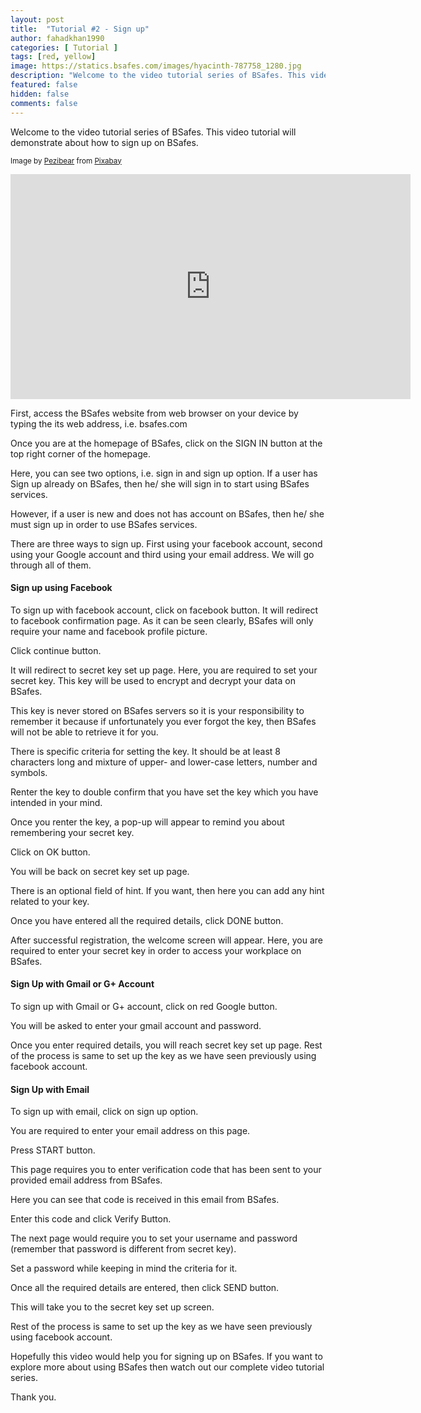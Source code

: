```yaml
---
layout: post
title:  "Tutorial #2 - Sign up"
author: fahadkhan1990 
categories: [ Tutorial ]
tags: [red, yellow]
image: https://statics.bsafes.com/images/hyacinth-787758_1280.jpg 
description: "Welcome to the video tutorial series of BSafes. This video tutorial will demonstrate about how to sign up on BSafes. "
featured: false 
hidden: false 
comments: false
---
```

Welcome to the video tutorial series of BSafes. This video tutorial will demonstrate about how to sign up on BSafes. 

<sup>Image by <a href="https://pixabay.com/users/pezibear-526143/">Pezibear</a> from <a href="https://pixabay.com/photos/hyacinth-flower-fragrant-flower-787758/">Pixabay</a></sup>
<iframe width="640" height="360" src="https://www.youtube.com/embed/s6ptqpjFd9U" frameborder="0" allow="accelerometer; autoplay; encrypted-media; gyroscope; picture-in-picture" allowfullscreen></iframe>

First, access the BSafes website from web browser on your device by typing the its web address, i.e. bsafes.com

Once you are at the homepage of BSafes, click on the SIGN IN button at the top right corner of the homepage.   

Here, you can see two options, i.e. sign in and sign up option. If a user has Sign up already on BSafes, then he/ she will sign in to start using BSafes services.

However, if a user is new and does not has account on BSafes, then he/ she must sign up in order to use BSafes services.

There are three ways to sign up. First using your facebook account, second using your Google account and third using your email address. We will go through all of them.

#### Sign up using Facebook

To sign up with facebook account, click on facebook button. It will redirect to facebook confirmation page. As it can be seen clearly, BSafes will only require your name and facebook profile picture. 

Click continue button.

It will redirect to secret key set up page. Here, you are required to set your secret key. This key will be used to encrypt and decrypt your data on BSafes. 

This key is never stored on BSafes servers so it is your responsibility to remember it because if unfortunately you ever forgot the key, then BSafes will not be able to retrieve it for you.

There is specific criteria for setting the key. It should be at least 8 characters long and mixture of upper- and lower-case letters, number and symbols.

Renter the key to double confirm that you have set the key which you have intended in your mind.

Once you renter the key, a pop-up will appear to remind you about remembering your secret key. 

Click on OK button.

You will be back on secret key set up page. 

There is an optional field of hint. If you want, then here you can add any hint related to your key.

Once you have entered all the required details, click DONE button.

After successful registration, the welcome screen will appear. Here, you are required to enter your secret key in order to access your workplace on BSafes.

#### Sign Up with Gmail or G+ Account

To sign up with Gmail or G+ account, click on red Google button. 

You will be asked to enter your gmail account and password. 

Once you enter required details, you will reach secret key set up page. Rest of the process is same to set up the key as we have seen previously using facebook account.

#### Sign Up with Email

To sign up with email, click on sign up option.

You are required to enter your email address on this page.

Press START button.

This page requires you to enter verification code that has been sent to your provided email address from BSafes.

Here you can see that code is received in this email from BSafes.

Enter this code and click Verify Button.

The next page would require you to set your username and password (remember that password is different from secret key).

Set a password while keeping in mind the criteria for it.

Once all the required details are entered, then click SEND button.

This will take you to the secret key set up screen.

Rest of the process is same to set up the key as we have seen previously using facebook account.

Hopefully this video would help you for signing up on BSafes. If you want to explore more about using BSafes then watch out our complete video tutorial series.

Thank you.


